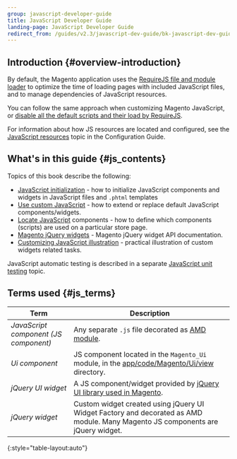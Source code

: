 ```yaml
---
group: javascript-developer-guide
title: JavaScript Developer Guide
landing-page: JavaScript Developer Guide
redirect_from: /guides/v2.3/javascript-dev-guide/bk-javascript-dev-guide.html
---
```


## Introduction {#overview-introduction}

By default, the Magento application uses the [RequireJS file and module loader] to optimize the time of loading pages with included JavaScript files, and to manage dependencies of JavaScript resources.

You can follow the same approach when customizing Magento JavaScript, or [disable all the default scripts and their load by RequireJS].

For information about how JS resources are located and configured, see the [JavaScript resources] topic in the Configuration Guide.

## What's in this guide {#js_contents}

Topics of this book describe the following:

* [JavaScript initialization] - how to initialize JavaScript components and widgets in JavaScript files and `.phtml` templates
* [Use custom JavaScript] - how to extend or replace default JavaScript components/widgets.
* [Locate JavaScript] components - how to define which components (scripts) are used on a particular store page.
* [Magento jQuery widgets] - Magento jQuery widget API documentation.
* [Customizing JavaScript illustration] - practical illustration of custom widgets related tasks.

JavaScript automatic testing is described in a separate [JavaScript unit testing] topic.

## Terms used {#js_terms}

| Term                                  | Description                                                                                                                     |
| ------------------------------------- | ------------------------------------------------------------------------------------------------------------------------------- |
| _JavaScript component (JS component)_ | Any separate `.js` file decorated as [AMD module].                                                                              |
| _Ui component_                        | JS component located in the `Magento_Ui` module, in the [app/code/Magento/Ui/view] directory.                                   |
| _jQuery UI widget_                    | A JS component/widget provided by [jQuery UI library used in Magento].                                                          |
| _jQuery widget_                       | Custom widget created using jQuery UI Widget Factory and decorated as AMD module. Many Magento JS components are jQuery widget. |

{:style="table-layout:auto"}

[amd module]: http://requirejs.org/docs/whyamd.html#amd

[`magento_ui`]: {{site.mage2100url}}app/code/Magento/Ui

[app/code/magento/ui/view]: {{site.mage2100url}}app/code/Magento/Ui/view

[jquery ui library used in magento]: {{site.mage2100url}}lib/web/jquery/jquery-ui-1.9.2.js

[jquery widget]: https://jqueryui.com/widget/

[requirejs file and module loader]: http://requirejs.org/

[disable all the default scripts and their load by requirejs]: {{page.baseurl}}/javascript-development/core-concepts/custom-code.html#disable_default_js

[javascript resources]: {{page.baseurl}}/javascript-development/core-concepts/resources.html

[javascript initialization]: {{page.baseurl}}/javascript-development/core-concepts/script-initialize-call.html

[use custom javascript]: {{page.baseurl}}/javascript-development/core-concepts/custom-code.html

[locate javascript]: {{page.baseurl}}/javascript-development/core-concepts/locate-components.html

[magento jquery widgets]: {{page.baseurl}}/javascript-development/jquery-widget.html

[customizing javascript illustration]: {{page.baseurl}}/javascript-development/tutorial/widget-customization.html

[javascript unit testing]: {{page.baseurl}}/testing/javascript/jasmine.html

